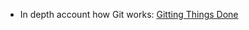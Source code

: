 - In depth account how Git works: [Gitting Things Done](https://www.freecodecamp.org/news/gitting-things-done-book/)